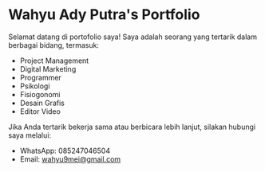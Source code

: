 # Wahyu Ady Putra's Portfolio

Selamat datang di portofolio saya! Saya adalah seorang yang tertarik dalam berbagai bidang, termasuk:

- Project Management
- Digital Marketing
- Programmer
- Psikologi
- Fisiogonomi
- Desain Grafis
- Editor Video

Jika Anda tertarik bekerja sama atau berbicara lebih lanjut, silakan hubungi saya melalui:

- WhatsApp: 085247046504
- Email: wahyu9mei@gmail.com
